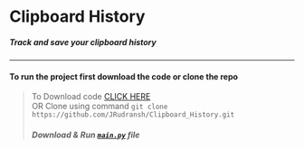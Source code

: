 # Clipboard History
##### Track and save your clipboard history

---

#### To run the project first download the code or clone the repo
> To Download code [CLICK HERE](https://github.com/JRudransh/Clipboard_History/archive/master.zip) <br> 
>OR Clone using command `git clone https://github.com/JRudransh/Clipboard_History.git` <br>
> ##### Download & Run [`main.py`](https://github.com/JRudransh/Clipboard_History/blob/master/main.py) file
 